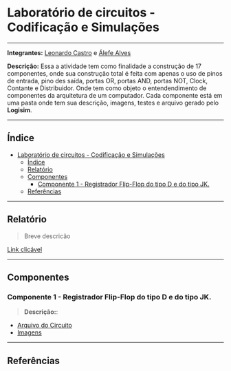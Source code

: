 # Laboratório de circuitos - Codificação e Simulações

---

**Integrantes:** [Leonardo Castro](https://github.com/thetwelvedev) e [Álefe Alves](https://github.com/AlefeAlvesC)

**Descrição:** Essa a atividade tem como finalidade a construção de 17 componentes, onde sua construção total é feita com apenas o uso de pinos de entrada, pino des saída, portas OR, portas AND, portas NOT, Clock, Contante e Distribuidor. Onde tem como objeto o entendendimento de componentes da arquitetura de um computador. Cada componente está em uma pasta onde tem sua descrição, imagens, testes e arquivo gerado pelo **Logisim**.

---

## Índice
- [Laboratório de circuitos - Codificação e Simulações](#laboratório-de-circuitos---codificação-e-simulações)
  - [Índice](#índice)
  - [Relatório](#relatório)
  - [Componentes](#componentes)
    - [Componente 1 - Registrador Flip-Flop do tipo D e do tipo JK.](#componente-1---registrador-flip-flop-do-tipo-d-e-do-tipo-jk)
  - [Referências](#referências)

---
## Relatório
> Breve descricão

[Link clicável]()

---

## Componentes

### Componente 1 - Registrador Flip-Flop do tipo D e do tipo JK. 
> **Descrição:**:
- [Arquivo do Circuito](./Componente%201/)
- [Imagens]()<!--URL DA PASTA NO GITHUB-->
<!-- Fazer para cada circuito-->

---

## Referências
<!--1. Link para vídeos YouTube: 
2. Documentação: 
3. Site:-->
